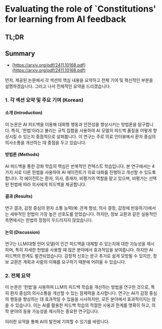 # Evaluating the role of `Constitutions' for learning from AI feedback
## TL;DR
## Summary
- [https://arxiv.org/pdf/2411.10168.pdf](https://arxiv.org/pdf/2411.10168.pdf)

먼저, 제공된 논문에서 각 섹션의 핵심 내용을 요약하고 전체 기여 및 혁신적인 부분을 설명하겠습니다. 그러고 나서 전체적인 요약을 드리겠습니다.

### 1. 각 섹션 요약 및 주요 기여 (Korean)

#### 소개 (Introduction)
이 논문은 AI 피드백을 이용해 대화형 행동과 안전성을 향상시키는 방법론을 탐구합니다. 특히, '헌법'이라고 불리는 규칙 집합을 사용하여 AI 모델의 피드백 품질을 어떻게 향상시킬 수 있는지 중점적으로 살펴봅니다. 이 연구는 주로 의료 인터뷰에서 환자 중심의 의사소통을 개선하는 데 중점을 두고 있습니다.

#### 방법론 (Methods)
AI 피드백을 통한 강화 학습의 핵심은 반복적인 컨텍스트 학습입니다. 본 연구에서는 4가지 서로 다른 헌법을 사용하여 AI 에이전트가 의료 대화를 진행하고 개선할 수 있도록 합니다. 각 에이전트는 환자, 의사, 중재자, 비평가의 역할을 맡고 있으며, 비평가는 선택된 헌법에 따라 의사에게 피드백을 제공합니다.

#### 결과 (Results)
연구 결과, 감정 중심의 환자 소통 능력(예: 관계 형성, 의사 결정, 감정에 반응하기)에서는 세부적인 헌법이 가장 높은 선호도를 얻었습니다. 하지만, 정보 교환과 같은 실용적인 측면에서는 헌법의 장점이 두드러지지 않았습니다.

#### 논의 (Discussion)
연구는 LLM(대형 언어 모델)이 인간 피드백을 대체할 수 있는지에 대한 가능성을 제시하며, 특히 자세한 헌법을 사용할 때 많은 분야에서 효과적임을 보여줍니다. 하지만 AI 피드백의 한계도 발견되었습니다. 감정적 신호는 문구 추가로 쉽게 모방될 수 있지만, 정보 교환은 계획과 사람의 이해를 요구하기 때문에 어려울 수 있습니다.

### 2. 전체 요약
이 논문은 ‘헌법’을 사용하여 LLM의 피드백 학습을 개선하는 방법을 연구한 것으로, 특히 환자 중심의 의사소통을 개선할 수 있는 잠재력을 조사합니다. 연구는 AI가 감정 중심의 행동을 향상하는 데 효과적일 수 있음을 시사하지만, 모든 분야에서 효과적이지는 않을 수 있습니다. 이는 AI를 활용한 피드백 학습의 적절한 사용과 한계를 명확히 하고, 의학 분야의 응용 가능성을 제시하는 중요한 연구입니다. 

이러한 요약을 통해 AI의 발전에 기여할 수 있기를 바랍니다.